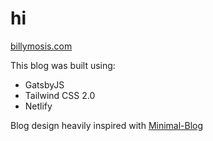 # hi

[billymosis.com](https://billymosis.com)


This blog was built using:
- GatsbyJS
- Tailwind CSS 2.0
- Netlify

Blog design heavily inspired with [Minimal-Blog](https://github.com/tailwindtoolbox/Minimal-Blog)
